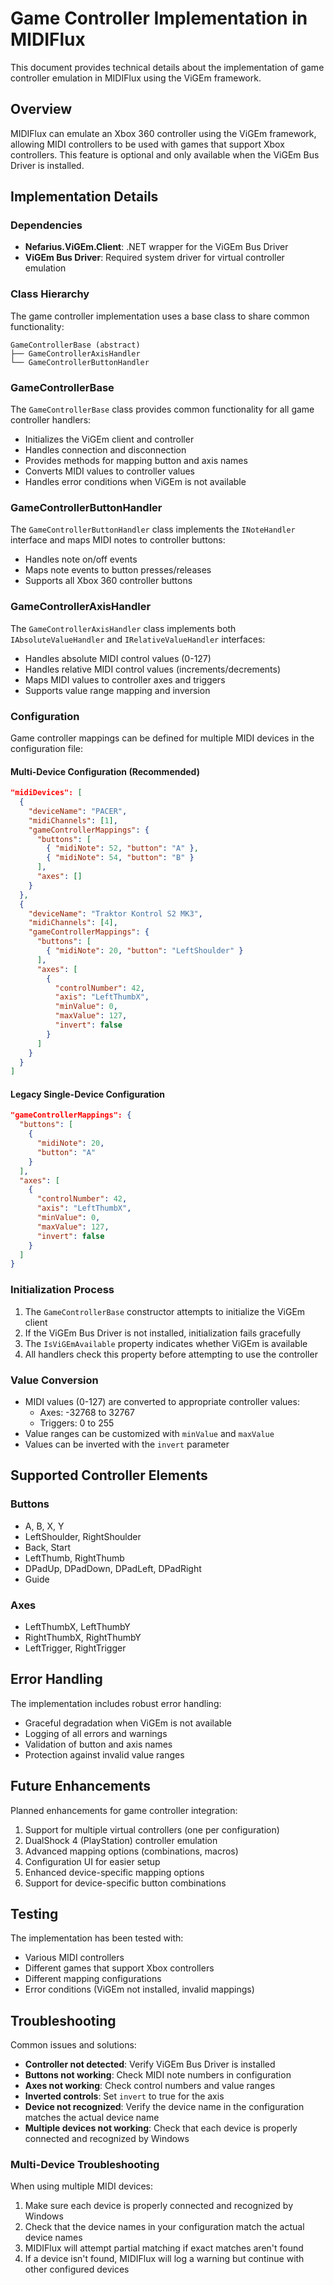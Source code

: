 # Game Controller Implementation in MIDIFlux

This document provides technical details about the implementation of game controller emulation in MIDIFlux using the ViGEm framework.

## Overview

MIDIFlux can emulate an Xbox 360 controller using the ViGEm framework, allowing MIDI controllers to be used with games that support Xbox controllers. This feature is optional and only available when the ViGEm Bus Driver is installed.

## Implementation Details

### Dependencies

- **Nefarius.ViGEm.Client**: .NET wrapper for the ViGEm Bus Driver
- **ViGEm Bus Driver**: Required system driver for virtual controller emulation

### Class Hierarchy

The game controller implementation uses a base class to share common functionality:

```
GameControllerBase (abstract)
├── GameControllerAxisHandler
└── GameControllerButtonHandler
```

### GameControllerBase

The `GameControllerBase` class provides common functionality for all game controller handlers:

- Initializes the ViGEm client and controller
- Handles connection and disconnection
- Provides methods for mapping button and axis names
- Converts MIDI values to controller values
- Handles error conditions when ViGEm is not available

### GameControllerButtonHandler

The `GameControllerButtonHandler` class implements the `INoteHandler` interface and maps MIDI notes to controller buttons:

- Handles note on/off events
- Maps note events to button presses/releases
- Supports all Xbox 360 controller buttons

### GameControllerAxisHandler

The `GameControllerAxisHandler` class implements both `IAbsoluteValueHandler` and `IRelativeValueHandler` interfaces:

- Handles absolute MIDI control values (0-127)
- Handles relative MIDI control values (increments/decrements)
- Maps MIDI values to controller axes and triggers
- Supports value range mapping and inversion

### Configuration

Game controller mappings can be defined for multiple MIDI devices in the configuration file:

#### Multi-Device Configuration (Recommended)

```json
"midiDevices": [
  {
    "deviceName": "PACER",
    "midiChannels": [1],
    "gameControllerMappings": {
      "buttons": [
        { "midiNote": 52, "button": "A" },
        { "midiNote": 54, "button": "B" }
      ],
      "axes": []
    }
  },
  {
    "deviceName": "Traktor Kontrol S2 MK3",
    "midiChannels": [4],
    "gameControllerMappings": {
      "buttons": [
        { "midiNote": 20, "button": "LeftShoulder" }
      ],
      "axes": [
        {
          "controlNumber": 42,
          "axis": "LeftThumbX",
          "minValue": 0,
          "maxValue": 127,
          "invert": false
        }
      ]
    }
  }
]
```

#### Legacy Single-Device Configuration

```json
"gameControllerMappings": {
  "buttons": [
    {
      "midiNote": 20,
      "button": "A"
    }
  ],
  "axes": [
    {
      "controlNumber": 42,
      "axis": "LeftThumbX",
      "minValue": 0,
      "maxValue": 127,
      "invert": false
    }
  ]
}
```

### Initialization Process

1. The `GameControllerBase` constructor attempts to initialize the ViGEm client
2. If the ViGEm Bus Driver is not installed, initialization fails gracefully
3. The `IsViGEmAvailable` property indicates whether ViGEm is available
4. All handlers check this property before attempting to use the controller

### Value Conversion

- MIDI values (0-127) are converted to appropriate controller values:
  - Axes: -32768 to 32767
  - Triggers: 0 to 255
- Value ranges can be customized with `minValue` and `maxValue`
- Values can be inverted with the `invert` parameter

## Supported Controller Elements

### Buttons

- A, B, X, Y
- LeftShoulder, RightShoulder
- Back, Start
- LeftThumb, RightThumb
- DPadUp, DPadDown, DPadLeft, DPadRight
- Guide

### Axes

- LeftThumbX, LeftThumbY
- RightThumbX, RightThumbY
- LeftTrigger, RightTrigger

## Error Handling

The implementation includes robust error handling:

- Graceful degradation when ViGEm is not available
- Logging of all errors and warnings
- Validation of button and axis names
- Protection against invalid value ranges

## Future Enhancements

Planned enhancements for game controller integration:

1. Support for multiple virtual controllers (one per configuration)
2. DualShock 4 (PlayStation) controller emulation
3. Advanced mapping options (combinations, macros)
4. Configuration UI for easier setup
5. Enhanced device-specific mapping options
6. Support for device-specific button combinations

## Testing

The implementation has been tested with:

- Various MIDI controllers
- Different games that support Xbox controllers
- Different mapping configurations
- Error conditions (ViGEm not installed, invalid mappings)

## Troubleshooting

Common issues and solutions:

- **Controller not detected**: Verify ViGEm Bus Driver is installed
- **Buttons not working**: Check MIDI note numbers in configuration
- **Axes not working**: Check control numbers and value ranges
- **Inverted controls**: Set `invert` to true for the axis
- **Device not recognized**: Verify the device name in the configuration matches the actual device name
- **Multiple devices not working**: Check that each device is properly connected and recognized by Windows

### Multi-Device Troubleshooting

When using multiple MIDI devices:

1. Make sure each device is properly connected and recognized by Windows
2. Check that the device names in your configuration match the actual device names
3. MIDIFlux will attempt partial matching if exact matches aren't found
4. If a device isn't found, MIDIFlux will log a warning but continue with other configured devices

